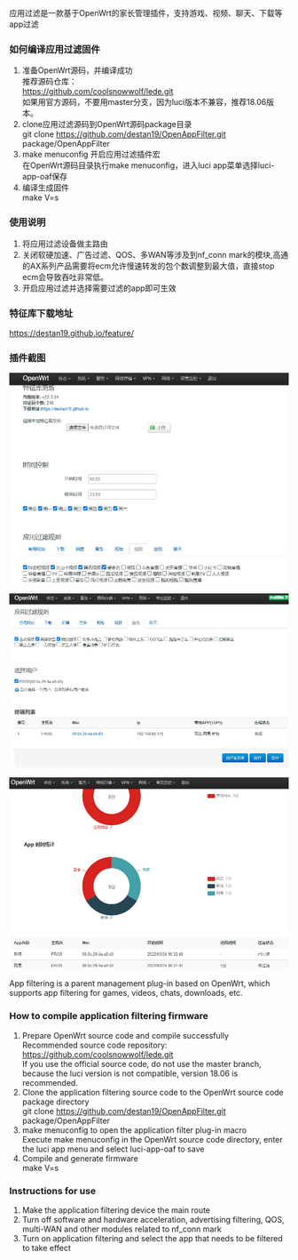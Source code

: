 

应用过滤是一款基于OpenWrt的家长管理插件，支持游戏、视频、聊天、下载等app过滤  


### 如何编译应用过滤固件
1. 准备OpenWrt源码，并编译成功  
   推荐源码仓库：  
   https://github.com/coolsnowwolf/lede.git  
   如果用官方源码，不要用master分支，因为luci版本不兼容，推荐18.06版本。  
2. clone应用过滤源码到OpenWrt源码package目录  
git clone https://github.com/destan19/OpenAppFilter.git package/OpenAppFilter  
3. make menuconfig 开启应用过滤插件宏  
    在OpenWrt源码目录执行make menuconfig，进入luci app菜单选择luci-app-oaf保存  
4. 编译生成固件  
    make V=s   
### 使用说明
1. 将应用过滤设备做主路由 
2. 关闭软硬加速、广告过滤、QOS、多WAN等涉及到nf_conn mark的模块,高通的AX系列产品需要将ecm允许慢速转发的包个数调整到最大值，直接stop ecm会导致吞吐非常低。
3. 开启应用过滤并选择需要过滤的app即可生效  

### 特征库下载地址
https://destan19.github.io/feature/


### 插件截图
![](https://github.com/destan19/picture/blob/main/oaf1.jpg)

![](https://github.com/destan19/picture/blob/main/oaf2.jpg)

![](https://github.com/destan19/picture/blob/main/oaf3.jpg)


App filtering is a parent management plug-in based on OpenWrt, which supports app filtering for games, videos, chats, downloads, etc.
### How to compile application filtering firmware
1. Prepare OpenWrt source code and compile successfully  
    Recommended source code repository:  
    https://github.com/coolsnowwolf/lede.git  
    If you use the official source code, do not use the master branch, because the luci version is not compatible, version 18.06 is recommended.  
2. Clone the application filtering source code to the OpenWrt source code package directory  
git clone https://github.com/destan19/OpenAppFilter.git package/OpenAppFilter  
3. make menuconfig to open the application filter plug-in macro  
     Execute make menuconfig in the OpenWrt source code directory, enter the luci app menu and select luci-app-oaf to save  
4. Compile and generate firmware  
     make V=s  
### Instructions for use
1. Make the application filtering device the main route  
2. Turn off software and hardware acceleration, advertising filtering, QOS, multi-WAN and other modules related to nf_conn mark  
3. Turn on application filtering and select the app that needs to be filtered to take effect  

